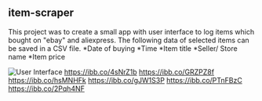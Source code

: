 ## item-scraper

This project was to create a small app with user interface to log items which bought on "ebay" and aliexpress.
The following data of selected items can be saved in a CSV file.
*Date of buying
*Time
*Item title
*Seller/ Store name
*Item price

![User Interface](https://i.ibb.co/FJ63TVh/user-interface.jpg)
https://ibb.co/4sNrZ1b
https://ibb.co/GRZPZ8f
https://ibb.co/hsMNHFk
https://ibb.co/gJW1S3P
https://ibb.co/PTnFBzC
https://ibb.co/2Pqh4NF

